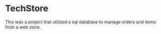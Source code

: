 # TechStore
This was a project that utilized a sql database to manage orders and items from a web store. 
